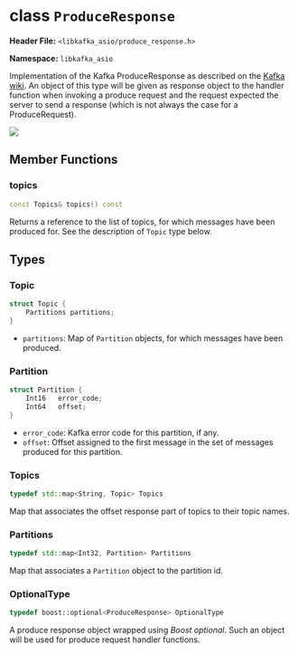 
# class `ProduceResponse`

**Header File:** `<libkafka_asio/produce_response.h>`

**Namespace:** `libkafka_asio`

Implementation of the Kafka ProduceResponse as described on the
[Kafka wiki](https://cwiki.apache.org/confluence/display/KAFKA/A+Guide+To+The+Kafka+Protocol#AGuideToTheKafkaProtocol-ProduceResponse).
An object of this type will be given as response object to the handler function
when invoking a produce request and the request expected the server to send a
response (which is not always the case for a ProduceRequest).

<img src="http://yuml.me/diagram/nofunky;scale:80/class/
[ProduceResponse]++-*[ProduceResponse::Topic],
[ProduceResponse::Topic]++-*[ProduceResponse::Partition]"
/>

## Member Functions

### topics

```cpp
const Topics& topics() const
```

Returns a reference to the list of topics, for which messages have been
produced for. See the description of `Topic` type below.

## Types

### Topic

```cpp
struct Topic {
    Partitions partitions;
}
```

* `partitions`:
   Map of `Partition` objects, for which messages have been produced.

### Partition

```cpp
struct Partition {
    Int16   error_code;
    Int64   offset;
}
```

* `error_code`:
   Kafka error code for this partition, if any.
* `offset`:
   Offset assigned to the first message in the set of messages produced for this
   partition.

### Topics

```cpp
typedef std::map<String, Topic> Topics
```

Map that associates the offset response part of topics to their topic names.

### Partitions

```cpp
typedef std::map<Int32, Partition> Partitions
```

Map that associates a `Partition` object to the partition id.

### OptionalType

```cpp
typedef boost::optional<ProduceResponse> OptionalType
```

A produce response object wrapped using _Boost optional_. Such an object will
be used for produce request handler functions.
